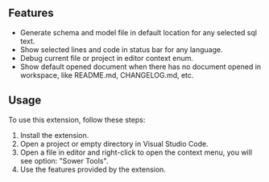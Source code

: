 ## Features

-   Generate schema and model file in default location for any selected sql text.
-   Show selected lines and code in status bar for any language.
-   Debug current file or project in editor context enum.
-   Show default opened document when there has no document opened in workspace, like README.md, CHANGELOG.md, etc.

## Usage

To use this extension, follow these steps:

1. Install the extension.
2. Open a project or empty directory in Visual Studio Code.
3. Open a file in editor and right-click to open the context menu, you will see option: "Sower Tools".
4. Use the features provided by the extension.
